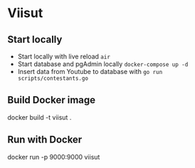 # Viisut

## Start locally

- Start locally with live reload `air`
- Start database and pgAdmin locally `docker-compose up -d`
- Insert data from Youtube to database with `go run scripts/contestants.go`

## Build Docker image

docker build -t viisut .

## Run with Docker

docker run -p 9000:9000 viisut
